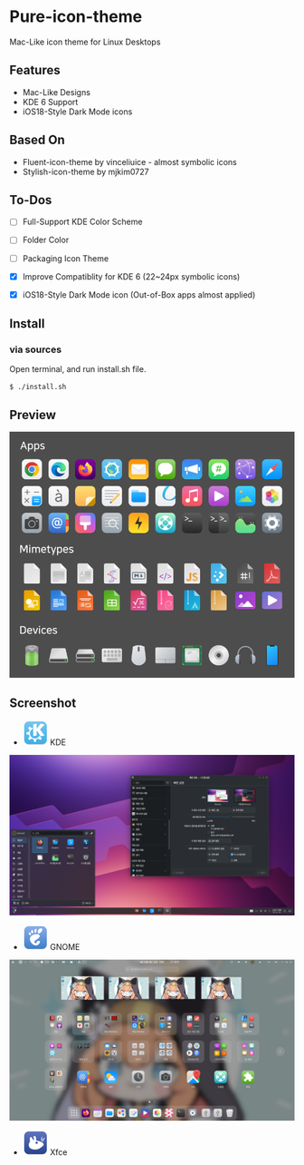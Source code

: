 # Pure-icon-theme
Mac-Like icon theme for Linux Desktops

## Features

* Mac-Like Designs
* KDE 6 Support
* iOS18-Style Dark Mode icons

## Based On

* Fluent-icon-theme by vinceliuice - almost symbolic icons
* Stylish-icon-theme by mjkim0727

## To-Dos

- [ ] Full-Support KDE Color Scheme

 - [ ] Folder Color

- [ ] Packaging Icon Theme

- [x] Improve Compatiblity for KDE 6 (22~24px symbolic icons)

- [x] iOS18-Style Dark Mode icon (Out-of-Box apps almost applied)

## Install

### via sources

Open terminal, and run install.sh file.

```
$ ./install.sh
```

## Preview

![preview](images/icon-preview.png)

## Screenshot

* ![kde_icon](src/Pure/22/apps/desktop-environment-kde.svg) KDE

![kde](images/screenshot_kde.png)

* ![gnome_icon](src/Pure/22/apps/desktop-environment-gnome.svg) GNOME

![gnome](images/screenshot_gnome.png)

* ![xfce_icon](src/Pure/22/apps/desktop-environment-xfce.svg) Xfce
